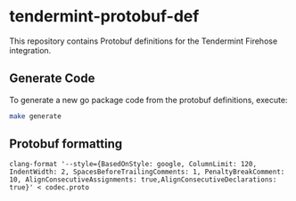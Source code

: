 # tendermint-protobuf-def

This repository contains Protobuf definitions for the Tendermint Firehose integration.

## Generate Code

To generate a new go package code from the protobuf definitions, execute:

```bash
make generate
```

## Protobuf formatting

```
clang-format '--style={BasedOnStyle: google, ColumnLimit: 120, IndentWidth: 2, SpacesBeforeTrailingComments: 1, PenaltyBreakComment: 10, AlignConsecutiveAssignments: true,AlignConsecutiveDeclarations: true}' < codec.proto
```

